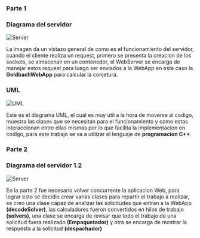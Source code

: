 ### Parte 1
### Diagrama del servidor

![Server](https://git.ucr.ac.cr/JOSE.MATARRITAMIRANDA/proyectos/-/raw/main/Proyecto1/design/Diagrama_Server_Parte1.png)

La imagen da un vistazo general de como es el funcionamiento del servidor, cuando el cliente realiza un request, primero se presenta la creacion de los sockets, se almacenan en un contenedor, el WebServer se encarga de manejar estos request para luego ser enviados a la WebApp en este caso la **GoldbachWebApp** para calcular la conjetura.

### UML

![UML](https://git.ucr.ac.cr/JOSE.MATARRITAMIRANDA/proyectos/-/raw/main/Proyecto1/design/Uml.png)

Este es el diagrama UML, el cual es muy util a la hora de moverse al codigo, muestra las clases que se necesitan para el funcionamiento y como estas interaccionan entre ellas mismas por lo que facilita la implementacion en codigo, para este trabajo se va a utilizar el lenguaje de **programacion C++**.

### Parte 2
### Diagrama del servidor 1.2

![Server](https://git.ucr.ac.cr/JOSE.MATARRITAMIRANDA/proyectos/-/raw/main/Proyecto1/design/Diagrama_Server_Parte1.2.png)

En la parte 2 fue necesario volver concurrente la aplicacion Web, para lograr esto se decidio crear varias clases para repartir el trabajo a realizar, se creo una clase capaz de analizar las solicitudes que entran a la WebApp **(decodeSolver)**, las calculadores fueron convertidos en hilos de trabajo **(solvers)**, una clase se encarga de revisar que todo el trabajo de una solicitud fuera realizado **(Empaquetador)** y otra se encarga de mostrar la respuesta a la solicitud **(despachador)**

